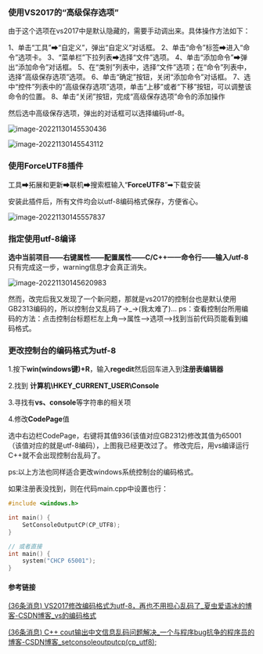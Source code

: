 ### 使用VS2017的“高级保存选项”

由于这个选项在vs2017中是默认隐藏的，需要手动调出来。具体操作方法如下：

1、单击“工具”➡“自定义”，弹出“自定义”对话框。
2、单击“命令”标签➡进入“命令”选项卡。
3、“菜单栏”下拉列表➡选择“文件”选项。
4、单击“添加命令”➡弹出“添加命令”对话框。
5、在“类别”列表中，选择“文件”选项；在“命令”列表中，选择“高级保存选项”选项。
6、单击“确定”按钮，关闭“添加命令”对话框。
7、选中“控件”列表中的“高级保存选项”选项，单击“上移”或者“下移”按钮，可以调整该命令的位置。
8、单击“关闭”按钮，完成“高级保存选项”命令的添加操作

然后选中高级保存选项，弹出的对话框可以选择编码utf-8。

![image-20221130145530436](https://hanbabang-1311741789.cos.ap-chengdu.myqcloud.com/Pics/image-20221130145530436.png)

![image-20221130145543112](https://hanbabang-1311741789.cos.ap-chengdu.myqcloud.com/Pics/image-20221130145543112.png)

### **使用ForceUTF8插件**

工具➡拓展和更新➡联机➡搜索框输入“**ForceUTF8**”➡下载安装

安装此插件后，所有文件均会以utf-8编码格式保存，方便省心。

![image-20221130145557837](https://hanbabang-1311741789.cos.ap-chengdu.myqcloud.com/Pics/image-20221130145557837.png)

### **指定使用utf-8编译**

**选中当前项目——右键属性——配置属性——C/C++——命令行——输入/utf-8**
只有完成这一步，warning信息才会真正消失。

![image-20221130145620983](https://hanbabang-1311741789.cos.ap-chengdu.myqcloud.com/Pics/image-20221130145620983.png)

然而，改完后我又发现了一个新问题，那就是vs2017的控制台也是默认使用GB2313编码的，所以控制台又乱码了→_→(我太难了)…
ps：查看控制台所用编码的方法：点击控制台标题栏左上角–>属性–>选项–>找到当前代码页能看到编码格式。

### 更改控制台的编码格式为utf-8

1.按下**win(windows键)+R**，输入**regedit**然后回车进入到**注册表编辑器**

2.找到 **计算机\HKEY_CURRENT_USER\Console**

3.寻找有**vs、console**等字符串的相关项

4.修改**CodePage**值

选中右边栏CodePage，右键将其值936(该值对应GB2312)修改其值为65001（该值对应的就是utf-8编码），上图我已经更改过了。
修改完后，用vs编译运行C++就不会出现控制台乱码了。

ps:以上方法也同样适合更改windows系统控制台的编码格式。

如果注册表没找到，则在代码main.cpp中设置也行：

```cpp
#include <windows.h>

int main() {
    SetConsoleOutputCP(CP_UTF8);
}

// 或者直接
int main() {
    system("CHCP 65001");
}
```

#### 参考链接

[(36条消息) VS2017修改编码格式为utf-8，再也不用担心乱码了_夏虫爱语冰的博客-CSDN博客_vs的编码格式](https://blog.csdn.net/Love_Point/article/details/105658241)

[(36条消息) C++ cout输出中文信息乱码问题解决_一个与程序bug抗争的程序员的博客-CSDN博客_setconsoleoutputcp(cp_utf8);](https://blog.csdn.net/qq_42416602/article/details/124370399)

